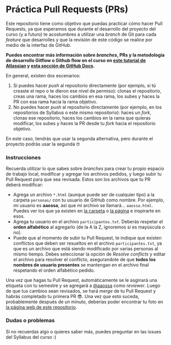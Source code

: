 # Práctica Pull Requests (PRs)

Este repositorio tiene como objetivo que puedas practicar cómo hacer Pull Requests, ya que esperamos que durante el desarrollo del proyecto del curso (y a futuro) te acostumbres a utilizar una *branch* de Git para cada *feature* que desarrolles y que la revisión de este código se realice por medio de la interfaz de GitHub.

**Puedes encontrar más información sobre *branches*, PRs y la metodología de desarrollo Gitflow o Github flow en el curso en [este tutorial de Atlassian](https://www.atlassian.com/es/git/tutorials/comparing-workflows/gitflow-workflow) y [esta sección de GitHub Docs](https://docs.github.com/en/get-started/quickstart/github-flow).**

En general, existen dos escenarios:
1. Si puedes hacer *push* al repositorio directamente (por ejemplo, si tú creaste el repo o te dieron ese nivel de permiso): clonas el repositorio, creas una rama, haces los cambios en esa rama, los subes y haces la PR con esa rama hacia la rama objetivo.
2. No puedes hacer *push* al repositorio directamente (por ejemplo, en los repositorios de Syllabus o este mismo repositorio): haces un *fork*, clonas ese repositorio, haces los cambios en la rama que quieras modificar, los subes y haces la PR desde tu *fork* hacia el repositorio objetivo.

En este caso, tendrás que usar la segunda alternativa, pero durante el proyecto podrás usar la segunda 🤓

### Instrucciones

Recuerda utilizar lo que sabes sobre *branches* para crear tu propio espacio de trabajo local, modificar y agregar los archivos pedidos, y luego subir tu Pull Request para que sea revisada. Estos son los archivos que tu PR deberá modificar:

* Agrega un archivo `*.html` (aunque puede ser de cualquier tipo) a la carpeta `personas/` con tu usuario de GitHub como nombre. Por ejemplo, mi usuario es **aaossa**, así que mi archivo se llamará... `aaossa.html`. Puedes ver los que ya existen en [la carpeta](https://github.com/IIC2513/Practica-PRs/tree/main/personas) o [la página](https://iic2513.github.io/Practica-PRs/) e inspirarte en esos.
* Agrega tu usuario en el archivo `participantes.txt`. Deberás respetar el **orden alfabético** al agregarlo (de la A la Z, ignoremos si es mayúscula o no).
* Puede que al momento de subir tu Pull Request, te indique que existen conflictos que deben ser resueltos en el archivo `participantes.txt`, ya que es un archivo que está siendo modificado por varias personas al mismo tiempo. Debes seleccionar la opción de _Resolve conflicts_ y editar el archivo para resolver el conflicto, asegurandote de que **todos los nombres de usuario presentes** se mantengan en el archivo final respetando el orden alfabético pedido. 

Una vez que hagas tu Pull Request, automáticamente se le asginará una etiqueta con tu semestre y se agregará a [@aaossa](https://github.com/aaossa/) como *reviewer*. Luego de que tus cambios sean revisados, se hará *merge* de tu Pull Request y habrás completado tu primera PR :sunglasses:. Una vez que esto suceda, probablemente después de un minuto, deberías poder encontrar tu foto en [la página web de este repositorio](https://iic2513.github.io/Practica-PRs/).

 ### Dudas o problemas

Si no recuerdas algo o quieres saber más, puedes preguntar en las issues del Syllabus del curso :)
